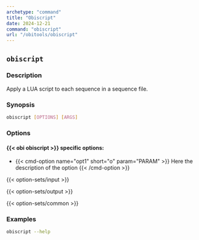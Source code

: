 ```yaml
---
archetype: "command"
title: "Obiscript"
date: 2024-12-21
command: "obiscript"
url: "/obitools/obiscript"
---
```


## `obiscript`

### Description 

Apply a LUA script to each sequence in a sequence file.

### Synopsis

```bash
obiscript [OPTIONS] [ARGS]
```

### Options

#### {{< obi obiscript >}} specific options:

- {{< cmd-option name="opt1" short="o" param="PARAM" >}}
  Here the description of the option
  {{< /cmd-option >}}

{{< option-sets/input >}}

{{< option-sets/output >}}

{{< option-sets/common >}}

### Examples

```bash
obiscript --help
```
